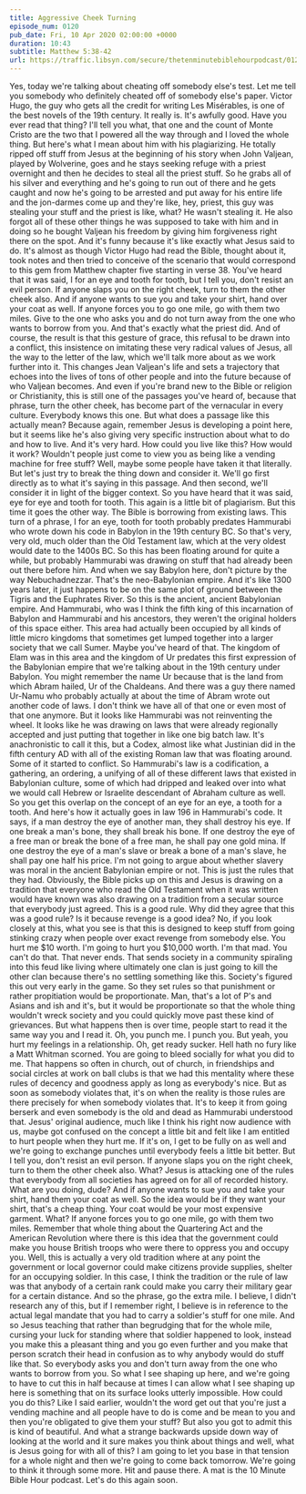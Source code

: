 ```yaml
---
title: Aggressive Cheek Turning
episode_num: 0120
pub_date: Fri, 10 Apr 2020 02:00:00 +0000
duration: 10:43
subtitle: Matthew 5:38-42
url: https://traffic.libsyn.com/secure/thetenminutebiblehourpodcast/0120_-_Aggressive_Cheek_Turning.mp3
---
```


 Yes, today we're talking about cheating off somebody else's test. Let me tell you somebody who definitely cheated off of somebody else's paper. Victor Hugo, the guy who gets all the credit for writing Les Misérables, is one of the best novels of the 19th century. It really is. It's awfully good. Have you ever read that thing? I'll tell you what, that one and the count of Monte Cristo are the two that I powered all the way through and I loved the whole thing. But here's what I mean about him with his plagiarizing. He totally ripped off stuff from Jesus at the beginning of his story when John Valjean, played by Wolverine, goes and he stays seeking refuge with a priest overnight and then he decides to steal all the priest stuff. So he grabs all of his silver and everything and he's going to run out of there and he gets caught and now he's going to be arrested and put away for his entire life and the jon-darmes come up and they're like, hey, priest, this guy was stealing your stuff and the priest is like, what? He wasn't stealing it. He also forgot all of these other things he was supposed to take with him and in doing so he bought Valjean his freedom by giving him forgiveness right there on the spot. And it's funny because it's like exactly what Jesus said to do. It's almost as though Victor Hugo had read the Bible, thought about it, took notes and then tried to conceive of the scenario that would correspond to this gem from Matthew chapter five starting in verse 38. You've heard that it was said, I for an eye and tooth for tooth, but I tell you, don't resist an evil person. If anyone slaps you on the right cheek, turn to them the other cheek also. And if anyone wants to sue you and take your shirt, hand over your coat as well. If anyone forces you to go one mile, go with them two miles. Give to the one who asks you and do not turn away from the one who wants to borrow from you. And that's exactly what the priest did. And of course, the result is that this gesture of grace, this refusal to be drawn into a conflict, this insistence on imitating these very radical values of Jesus, all the way to the letter of the law, which we'll talk more about as we work further into it. This changes Jean Valjean's life and sets a trajectory that echoes into the lives of tons of other people and into the future because of who Valjean becomes. And even if you're brand new to the Bible or religion or Christianity, this is still one of the passages you've heard of, because that phrase, turn the other cheek, has become part of the vernacular in every culture. Everybody knows this one. But what does a passage like this actually mean? Because again, remember Jesus is developing a point here, but it seems like he's also giving very specific instruction about what to do and how to live. And it's very hard. How could you live like this? How would it work? Wouldn't people just come to view you as being like a vending machine for free stuff? Well, maybe some people have taken it that literally. But let's just try to break the thing down and consider it. We'll go first directly as to what it's saying in this passage. And then second, we'll consider it in light of the bigger context. So you have heard that it was said, eye for eye and tooth for tooth. This again is a little bit of plagiarism. But this time it goes the other way. The Bible is borrowing from existing laws. This turn of a phrase, I for an eye, tooth for tooth probably predates Hammurabi who wrote down his code in Babylon in the 19th century BC. So that's very, very old, much older than the Old Testament law, which at the very oldest would date to the 1400s BC. So this has been floating around for quite a while, but probably Hammurabi was drawing on stuff that had already been out there before him. And when we say Babylon here, don't picture by the way Nebuchadnezzar. That's the neo-Babylonian empire. And it's like 1300 years later, it just happens to be on the same plot of ground between the Tigris and the Euphrates River. So this is the ancient, ancient Babylonian empire. And Hammurabi, who was I think the fifth king of this incarnation of Babylon and Hammurabi and his ancestors, they weren't the original holders of this space either. This area had actually been occupied by all kinds of little micro kingdoms that sometimes get lumped together into a larger society that we call Sumer. Maybe you've heard of that. The kingdom of Elam was in this area and the kingdom of Ur predates this first expression of the Babylonian empire that we're talking about in the 19th century under Babylon. You might remember the name Ur because that is the land from which Abram hailed, Ur of the Chaldeans. And there was a guy there named Ur-Namu who probably actually at about the time of Abram wrote out another code of laws. I don't think we have all of that one or even most of that one anymore. But it looks like Hammurabi was not reinventing the wheel. It looks like he was drawing on laws that were already regionally accepted and just putting that together in like one big batch law. It's anachronistic to call it this, but a Codex, almost like what Justinian did in the fifth century AD with all of the existing Roman law that was floating around. Some of it started to conflict. So Hammurabi's law is a codification, a gathering, an ordering, a unifying of all of these different laws that existed in Babylonian culture, some of which had dripped and leaked over into what we would call Hebrew or Israelite descendant of Abraham culture as well. So you get this overlap on the concept of an eye for an eye, a tooth for a tooth. And here's how it actually goes in law 196 in Hammurabi's code. It says, if a man destroy the eye of another man, they shall destroy his eye. If one break a man's bone, they shall break his bone. If one destroy the eye of a free man or break the bone of a free man, he shall pay one gold mina. If one destroy the eye of a man's slave or break a bone of a man's slave, he shall pay one half his price. I'm not going to argue about whether slavery was moral in the ancient Babylonian empire or not. This is just the rules that they had. Obviously, the Bible picks up on this and Jesus is drawing on a tradition that everyone who read the Old Testament when it was written would have known was also drawing on a tradition from a secular source that everybody just agreed. This is a good rule. Why did they agree that this was a good rule? Is it because revenge is a good idea? No, if you look closely at this, what you see is that this is designed to keep stuff from going stinking crazy when people over exact revenge from somebody else. You hurt me $10 worth. I'm going to hurt you $10,000 worth. I'm that mad. You can't do that. That never ends. That sends society in a community spiraling into this feud like living where ultimately one clan is just going to kill the other clan because there's no settling something like this. Society's figured this out very early in the game. So they set rules so that punishment or rather propitiation would be proportionate. Man, that's a lot of P's and Asians and ish and it's, but it would be proportionate so that the whole thing wouldn't wreck society and you could quickly move past these kind of grievances. But what happens then is over time, people start to read it the same way you and I read it. Oh, you punch me. I punch you. But yeah, you hurt my feelings in a relationship. Oh, get ready sucker. Hell hath no fury like a Matt Whitman scorned. You are going to bleed socially for what you did to me. That happens so often in church, out of church, in friendships and social circles at work on ball clubs is that we had this mentality where these rules of decency and goodness apply as long as everybody's nice. But as soon as somebody violates that, it's on when the reality is those rules are there precisely for when somebody violates that. It's to keep it from going berserk and even somebody is the old and dead as Hammurabi understood that. Jesus' original audience, much like I think his right now audience with us, maybe got confused on the concept a little bit and felt like I am entitled to hurt people when they hurt me. If it's on, I get to be fully on as well and we're going to exchange punches until everybody feels a little bit better. But I tell you, don't resist an evil person. If anyone slaps you on the right cheek, turn to them the other cheek also. What? Jesus is attacking one of the rules that everybody from all societies has agreed on for all of recorded history. What are you doing, dude? And if anyone wants to sue you and take your shirt, hand them your coat as well. So the idea would be if they want your shirt, that's a cheap thing. Your coat would be your most expensive garment. What? If anyone forces you to go one mile, go with them two miles. Remember that whole thing about the Quartering Act and the American Revolution where there is this idea that the government could make you house British troops who were there to oppress you and occupy you. Well, this is actually a very old tradition where at any point the government or local governor could make citizens provide supplies, shelter for an occupying soldier. In this case, I think the tradition or the rule of law was that anybody of a certain rank could make you carry their military gear for a certain distance. And so the phrase, go the extra mile. I believe, I didn't research any of this, but if I remember right, I believe is in reference to the actual legal mandate that you had to carry a soldier's stuff for one mile. And so Jesus teaching that rather than begrudging that for the whole mile, cursing your luck for standing where that soldier happened to look, instead you make this a pleasant thing and you go even further and you make that person scratch their head in confusion as to why anybody would do stuff like that. So everybody asks you and don't turn away from the one who wants to borrow from you. So what I see shaping up here, and we're going to have to cut this in half because at times I can allow what I see shaping up here is something that on its surface looks utterly impossible. How could you do this? Like I said earlier, wouldn't the word get out that you're just a vending machine and all people have to do is come and be mean to you and then you're obligated to give them your stuff? But also you got to admit this is kind of beautiful. And what a strange backwards upside down way of looking at the world and it sure makes you think about things and well, what is Jesus going for with all of this? I am going to let you base in that tension for a whole night and then we're going to come back tomorrow. We're going to think it through some more. Hit and pause there. A mat is the 10 Minute Bible Hour podcast. Let's do this again soon.